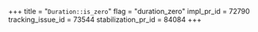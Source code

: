 +++
title = "`Duration::is_zero`"
flag = "duration_zero"
impl_pr_id = 72790
tracking_issue_id = 73544
stabilization_pr_id = 84084
+++
